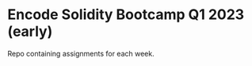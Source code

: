 Encode Solidity Bootcamp Q1 2023 (early)
===============================

Repo containing assignments for each week.
